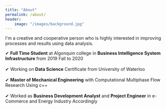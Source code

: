 ```yaml
---
title: "About"
permalink: /about/
header:
    image: "/images/background.jpg"
---
```


I'm a creative and cooperative person who is highly interested in improving processes and results using data analysis.

&#10004; **Full Time Student** at Algonquin college in **Business Intelligence System Infrastructure** from 2019 Fall to 2020<br><br>
&#10004; Working on **Data Science** Certificate from University of Waterloo <br><br>
&#10004; **Master of Mechanical Engineering** with Computational Multiphase Flow Research Using c++ <br><br>
&#10004; Worked as **Business Development Analyst** and **Project Engineer** in e-Commerce and Energy Industry Accordingly